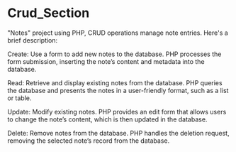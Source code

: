 # Crud_Section
"Notes" project using PHP, CRUD operations manage note entries. Here's a brief description:

Create: Use a form to add new notes to the database. PHP processes the form submission, inserting the note’s content and metadata into the database.

Read: Retrieve and display existing notes from the database. PHP queries the database and presents the notes in a user-friendly format, such as a list or table.

Update: Modify existing notes. PHP provides an edit form that allows users to change the note’s content, which is then updated in the database.

Delete: Remove notes from the database. PHP handles the deletion request, removing the selected note’s record from the database.
